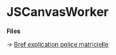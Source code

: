 # JSCanvasWorker

**Files**

&rarr; [Bref explication police matricielle ](https://github.com/devGnode/JSCanvasWorker/tree/master/js/cp437)
